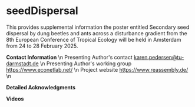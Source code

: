 # seedDispersal
 This provides supplemental information the poster entitled Secondary seed dispersal by dung beetles and ants across a disturbance gradient from the 8th European Conference of Tropical Ecology will be held in Amsterdam from 24 to 28 February 2025.

**Contact Information** \n
Presenting Author's contact karen.pedersen@tu-darmstadt.de \n
Presenting Author's working group https://www.econetlab.net/ \n
Project website https://www.reassembly.de/ \n

**Detailed Acknowledgments**

**Videos**
